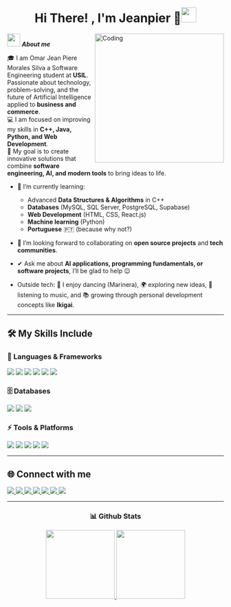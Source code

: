 <h1 align="center"><b>Hi There! , I'm Jeanpier 🍂</b><img src="https://media.giphy.com/media/hvRJCLFzcasrR4ia7z/giphy.gif" width="35"></h1>

<!-- Imagen a la derecha -->
<img align="right" width=300px alt="Coding" src="https://i.pinimg.com/736x/e6/00/6d/e6006da0bc649869bf40bfb905b9883f.jpg" />

<!-- About me -->
<img src="https://media.giphy.com/media/ObNTw8Uzwy6KQ/giphy.gif" width="30px">&nbsp;***About me***

🎓 I am Omar Jean Piere Morales Silva a Software Engineering student at **USIL**. Passionate about technology, problem-solving, and the future of Artificial Intelligence applied to **business and commerce**.  
💻 I am focused on improving my skills in **C++, Java, Python, and Web Development**.  
🚀 My goal is to create innovative solutions that combine **software engineering, AI, and modern tools** to bring ideas to life.  

- 🌱 I’m currently learning:  
  - Advanced **Data Structures & Algorithms** in C++  
  - **Databases** (MySQL, SQL Server, PostgreSQL, Supabase)  
  - **Web Development** (HTML, CSS, React.js)  
  - **Machine learning** (Python)  
  - **Portuguese** 🇵🇹 (because why not?)  

- 👯 I’m looking forward to collaborating on **open source projects** and **tech communities**.  
- ✔ Ask me about **AI applications, programming fundamentals, or software projects**, I’ll be glad to help 😉  
- Outside tech: 💃 I enjoy dancing (Marinera), 🌍 exploring new ideas, 🎵 listening to music, and 📚 growing through personal development concepts like **Ikigai**.  

---

## 🛠️ My Skills Include  

### 🚀 Languages & Frameworks  
<span>  
  <img src="https://img.shields.io/badge/Java-ED8B00?style=for-the-badge&logo=openjdk&logoColor=white"/>  
  <img src="https://img.shields.io/badge/C%2B%2B-00599C?style=for-the-badge&logo=c%2B%2B&logoColor=white"/>  
  <img src="https://img.shields.io/badge/Python-3776AB?style=for-the-badge&logo=python&logoColor=white"/>  
  <img src="https://img.shields.io/badge/HTML5-E34F26?style=for-the-badge&logo=html5&logoColor=white"/>  
  <img src="https://img.shields.io/badge/CSS3-1572B6?style=for-the-badge&logo=css3&logoColor=white"/>  
  <img src="https://img.shields.io/badge/React-20232A?style=for-the-badge&logo=react&logoColor=61DAFB"/>  
</span>  

### 🗄️ Databases  
<span>  
  <img src="https://img.shields.io/badge/MySQL-4479A1?style=for-the-badge&logo=mysql&logoColor=white"/>  
  <img src="https://img.shields.io/badge/SQL%20Server-CC2927?style=for-the-badge&logo=microsoftsqlserver&logoColor=white"/>  
  <img src="https://img.shields.io/badge/PostgreSQL-316192?style=for-the-badge&logo=postgresql&logoColor=white"/> 
</span>  

### ⚡ Tools & Platforms  
<span>  
  <img src="https://img.shields.io/badge/GitHub-181717?style=for-the-badge&logo=github&logoColor=white"/>  
  <img src="https://img.shields.io/badge/VS%20Code-007ACC?style=for-the-badge&logo=visualstudiocode&logoColor=white"/>   
  <img src="https://img.shields.io/badge/Figma-F24E1E?style=for-the-badge&logo=figma&logoColor=white"/>  
  <img src="https://img.shields.io/badge/Canva-00C4CC?style=for-the-badge&logo=canva&logoColor=white"/>  
  <img src="https://img.shields.io/badge/Notion-000000?style=for-the-badge&logo=notion&logoColor=white"/>  
</span>  

---

## 🌐 Connect with me  

<span>
  <a href="mailto:omarmoralessilva@outlook.com">
    <img src="https://img.shields.io/badge/Outlook-0078D4?style=for-the-badge&logo=microsoftoutlook&logoColor=white"/>  
  </a>
  <a href="linkedin.com/in/omar-jean-piere-morales-silva-3a8438351" target="_blank">
    <img src="https://img.shields.io/badge/LinkedIn-0A66C2?style=for-the-badge&logo=linkedin&logoColor=white"/>  
  </a>
  <a href="https://github.com/JeanpierMorales" target="_blank">
    <img src="https://img.shields.io/badge/GitHub-100000?style=for-the-badge&logo=github&logoColor=white"/>  
  </a>
  <a href="https://www.instagram.com/jeanpiere__jp/" target="_blank">
    <img src="https://img.shields.io/badge/Instagram-E4405F?style=for-the-badge&logo=instagram&logoColor=white"/>  
  </a>
  <a href="https://www.facebook.com/omar.moralessilva.7509/" target="_blank">
    <img src="https://img.shields.io/badge/Facebook-1877F2?style=for-the-badge&logo=facebook&logoColor=white"/>  
  </a>
  <a href="https://x.com/Jeanpier1938" target="_blank">
    <img src="https://img.shields.io/badge/Twitter%20(X)-000000?style=for-the-badge&logo=x&logoColor=white"/>  
  </a>
  <a href="https://wa.me/51972851112" target="_blank">
    <img src="https://img.shields.io/badge/WhatsApp-25D366?style=for-the-badge&logo=whatsapp&logoColor=white"/>  
  </a>
</span>  

---

<div align="center">

### 📊 Github Stats  

<a href="https://github.com/JeanpierMorales">
  <img height="160em" src="https://github-readme-stats.vercel.app/api?username=JeanpierMorales&show_icons=true&theme=tokyonight&hide_border=true&locale=en"/>
</a>
<a href="https://github.com/JeanpierMorales">
  <img height="160em" src="https://github-readme-streak-stats.herokuapp.com/?user=JeanpierMorales&theme=material-palenight"/>
</a>



